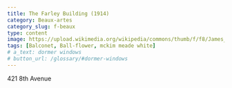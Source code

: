 ```yaml
---
title: The Farley Building (1914)
category: Beaux-artes
category_slug: f-beaux
type: content
image: https://upload.wikimedia.org/wikipedia/commons/thumb/f/f8/James_Farley_Post_Office_c1912.jpg/440px-James_Farley_Post_Office_c1912.jpg
tags: [Balconet, Ball-flower, mckim meade white]
# a_text: dormer windows
# button_url: /glossary/#dormer-windows
---
```


421 8th Avenue
